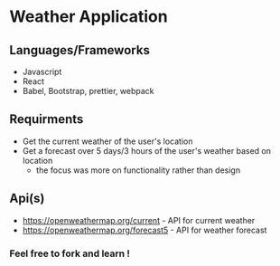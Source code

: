 # Weather Application


## Languages/Frameworks 
  * Javascript
  * React 
  * Babel, Bootstrap, prettier, webpack

## Requirments
  * Get the current weather of the user's location
  * Get a forecast over 5 days/3 hours of the user's weather based on location
      * the focus was more on functionality rather than design

## Api(s) 
  * https://openweathermap.org/current - API for current weather
  * https://openweathermap.org/forecast5 - API for weather forecast 
  
  
  ### Feel free to fork and learn ! 
